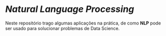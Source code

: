 # *Natural Language Processing*

Neste repositório trago algumas aplicações na prática, de como  **NLP** pode ser usado para solucionar problemas de Data Science.
